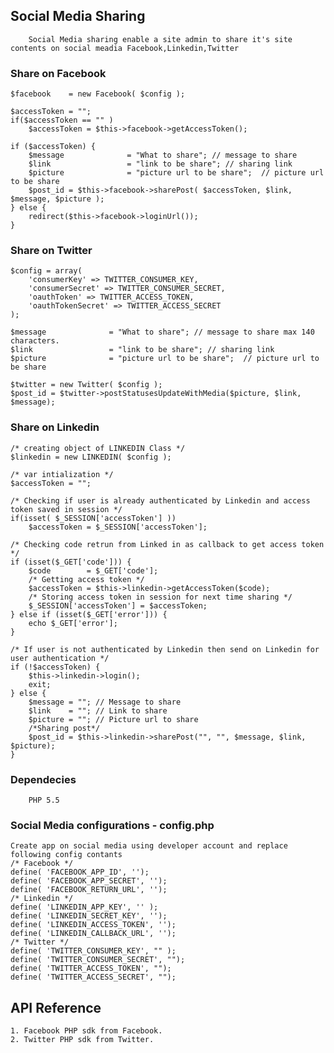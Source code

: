 ## Social Media Sharing 
        Social Media sharing enable a site admin to share it's site contents on social meadia Facebook,Linkedin,Twitter

### Share on Facebook
    $facebook    = new Facebook( $config ); 

    $accessToken = "";
    if($accessToken == "" )
        $accessToken = $this->facebook->getAccessToken();

    if ($accessToken) {
        $message              = "What to share"; // message to share
        $link                 = "link to be share"; // sharing link
        $picture              = "picture url to be share";  // picture url to be share
        $post_id = $this->facebook->sharePost( $accessToken, $link, $message, $picture );
    } else {
        redirect($this->facebook->loginUrl());
    }

### Share on Twitter
    $config = array(
        'consumerKey' => TWITTER_CONSUMER_KEY,
        'consumerSecret' => TWITTER_CONSUMER_SECRET,
        'oauthToken' => TWITTER_ACCESS_TOKEN,
        'oauthTokenSecret' => TWITTER_ACCESS_SECRET
    );

    $message              = "What to share"; // message to share max 140 characters.
    $link                 = "link to be share"; // sharing link
    $picture              = "picture url to be share";  // picture url to be share

    $twitter = new Twitter( $config );
    $post_id = $twitter->postStatusesUpdateWithMedia($picture, $link, $message);

### Share on Linkedin

    /* creating object of LINKEDIN Class */
    $linkedin = new LINKEDIN( $config );

    /* var intialization */
    $accessToken = "";

    /* Checking if user is already authenticated by Linkedin and access token saved in session */
    if(isset( $_SESSION['accessToken'] ))
        $accessToken = $_SESSION['accessToken'];

    /* Checking code retrun from Linked in as callback to get access token */
    if (isset($_GET['code'])) {
        $code        = $_GET['code'];
        /* Getting access token */
        $accessToken = $this->linkedin->getAccessToken($code);
        /* Storing access token in session for next time sharing */
        $_SESSION['accessToken'] = $accessToken;
    } else if (isset($_GET['error'])) {
        echo $_GET['error'];
    }

    /* If user is not authenticated by Linkedin then send on Linkedin for user authentication */
    if (!$accessToken) {
        $this->linkedin->login();
        exit;
    } else {
        $message = ""; // Message to share
        $link    = ""; // Link to share
        $picture = ""; // Picture url to share        
        /*Sharing post*/
        $post_id = $this->linkedin->sharePost("", "", $message, $link, $picture);
    }
### Dependecies
        PHP 5.5

### Social Media configurations - config.php
    Create app on social media using developer account and replace following config contants
    /* Facebook */
    define( 'FACEBOOK_APP_ID', '');
    define( 'FACEBOOK_APP_SECRET', '');
    define( 'FACEBOOK_RETURN_URL', '');
    /* Linkedin */
    define( 'LINKEDIN_APP_KEY', '' );
    define( 'LINKEDIN_SECRET_KEY', '');
    define( 'LINKEDIN_ACCESS_TOKEN', '');
    define( 'LINKEDIN_CALLBACK_URL', '');
    /* Twitter */
    define( 'TWITTER_CONSUMER_KEY', "" );
    define( 'TWITTER_CONSUMER_SECRET', "");
    define( 'TWITTER_ACCESS_TOKEN', "");
    define( 'TWITTER_ACCESS_SECRET', "");

## API Reference
    1. Facebook PHP sdk from Facebook.
    2. Twitter PHP sdk from Twitter.


